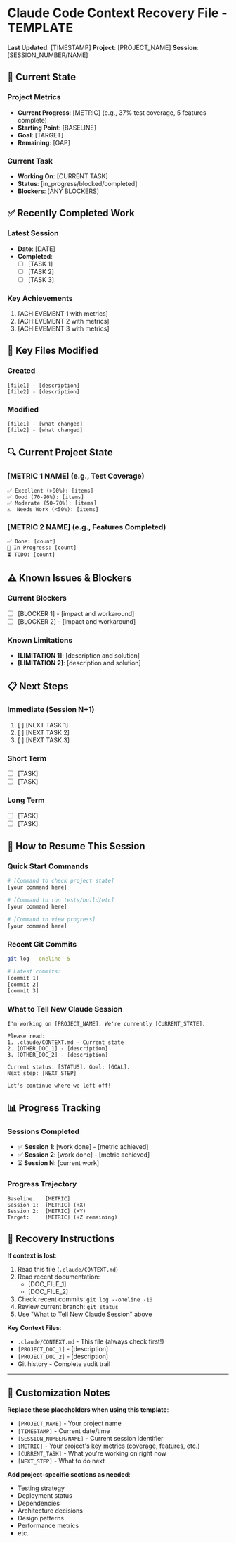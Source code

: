 # Claude Code Context Recovery File - TEMPLATE
**Last Updated**: [TIMESTAMP]
**Project**: [PROJECT_NAME]
**Session**: [SESSION_NUMBER/NAME]

## 🎯 Current State

### Project Metrics
- **Current Progress**: [METRIC] (e.g., 37% test coverage, 5 features complete)
- **Starting Point**: [BASELINE]
- **Goal**: [TARGET]
- **Remaining**: [GAP]

### Current Task
- **Working On**: [CURRENT TASK]
- **Status**: [in_progress/blocked/completed]
- **Blockers**: [ANY BLOCKERS]

## ✅ Recently Completed Work

### Latest Session
- **Date**: [DATE]
- **Completed**:
  - [ ] [TASK 1]
  - [ ] [TASK 2]
  - [ ] [TASK 3]

### Key Achievements
1. [ACHIEVEMENT 1 with metrics]
2. [ACHIEVEMENT 2 with metrics]
3. [ACHIEVEMENT 3 with metrics]

## 📂 Key Files Modified

### Created
```
[file1] - [description]
[file2] - [description]
```

### Modified
```
[file1] - [what changed]
[file2] - [what changed]
```

## 🔍 Current Project State

### [METRIC 1 NAME] (e.g., Test Coverage)
```
✅ Excellent (>90%): [items]
✅ Good (70-90%): [items]
✅ Moderate (50-70%): [items]
⚠️  Needs Work (<50%): [items]
```

### [METRIC 2 NAME] (e.g., Features Completed)
```
✅ Done: [count]
🔄 In Progress: [count]
⏳ TODO: [count]
```

## ⚠️ Known Issues & Blockers

### Current Blockers
- [ ] [BLOCKER 1] - [impact and workaround]
- [ ] [BLOCKER 2] - [impact and workaround]

### Known Limitations
- **[LIMITATION 1]**: [description and solution]
- **[LIMITATION 2]**: [description and solution]

## 📋 Next Steps

### Immediate (Session N+1)
1. [ ] [NEXT TASK 1]
2. [ ] [NEXT TASK 2]
3. [ ] [NEXT TASK 3]

### Short Term
- [ ] [TASK]
- [ ] [TASK]

### Long Term
- [ ] [TASK]
- [ ] [TASK]

## 🚀 How to Resume This Session

### Quick Start Commands
```bash
# [Command to check project state]
[your command here]

# [Command to run tests/build/etc]
[your command here]

# [Command to view progress]
[your command here]
```

### Recent Git Commits
```bash
git log --oneline -5

# Latest commits:
[commit 1]
[commit 2]
[commit 3]
```

### What to Tell New Claude Session
```
I'm working on [PROJECT_NAME]. We're currently [CURRENT_STATE].

Please read:
1. .claude/CONTEXT.md - Current state
2. [OTHER_DOC_1] - [description]
3. [OTHER_DOC_2] - [description]

Current status: [STATUS]. Goal: [GOAL].
Next step: [NEXT_STEP]

Let's continue where we left off!
```

## 📊 Progress Tracking

### Sessions Completed
- ✅ **Session 1**: [work done] - [metric achieved]
- ✅ **Session 2**: [work done] - [metric achieved]
- ⏳ **Session N**: [current work]

### Progress Trajectory
```
Baseline:   [METRIC]
Session 1:  [METRIC] (+X)
Session 2:  [METRIC] (+Y)
Target:     [METRIC] (+Z remaining)
```

## 🔄 Recovery Instructions

**If context is lost**:

1. Read this file (`.claude/CONTEXT.md`)
2. Read recent documentation:
   - [DOC_FILE_1]
   - [DOC_FILE_2]
3. Check recent commits: `git log --oneline -10`
4. Review current branch: `git status`
5. Use "What to Tell New Claude Session" above

**Key Context Files**:
- `.claude/CONTEXT.md` - This file (always check first!)
- `[PROJECT_DOC_1]` - [description]
- `[PROJECT_DOC_2]` - [description]
- Git history - Complete audit trail

---

## 📝 Customization Notes

**Replace these placeholders when using this template**:
- `[PROJECT_NAME]` - Your project name
- `[TIMESTAMP]` - Current date/time
- `[SESSION_NUMBER/NAME]` - Current session identifier
- `[METRIC]` - Your project's key metrics (coverage, features, etc.)
- `[CURRENT_TASK]` - What you're working on right now
- `[NEXT_STEP]` - What to do next

**Add project-specific sections as needed**:
- Testing strategy
- Deployment status
- Dependencies
- Architecture decisions
- Design patterns
- Performance metrics
- etc.
